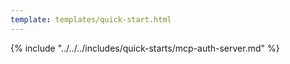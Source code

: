 ```yaml
---
template: templates/quick-start.html
---
```


<script>
  const meta = {
    what_you_will_learn: [
      "Create a new MCP server in Typescript",
      "Install <a href='https://www.npmjs.com/package/@asgardeo/mcp-express' target='_blank' rel='noopener noreferrer'>Asgardeo MCP SDK</a>",
      "Set up {{ product_name }} for user authentication",
      "Access MCP tools and resources securely"
    ],
    prerequisites: [
      "About 15 minutes",
      "<a href='{{ base_path }}/get-started/create-asgardeo-account/'>{{ product_name }} account</a>",
      "Install Node.js on your system",
      "Make sure you have a JavaScript package manager like npm, yarn, or pnpm",
      "A favorite text editor or IDE"
    ],
    source_code: "<a href='https://github.com/ayshsandu/mcp-auth-quickstart' target='_blank' class='github-icon'>MCP-Auth Sample</a>"
  };
</script>

{% include "../../../includes/quick-starts/mcp-auth-server.md" %}
